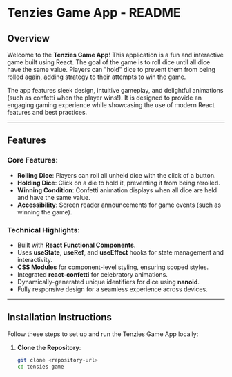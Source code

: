 # Tenzies Game App - README

## Overview

Welcome to the **Tenzies Game App**! This application is a fun and interactive game built using React. The goal of the game is to roll dice until all dice have the same value. Players can "hold" dice to prevent them from being rolled again, adding strategy to their attempts to win the game. 

The app features sleek design, intuitive gameplay, and delightful animations (such as confetti when the player wins!). It is designed to provide an engaging gaming experience while showcasing the use of modern React features and best practices.

---

## Features

### Core Features:
- **Rolling Dice**: Players can roll all unheld dice with the click of a button.
- **Holding Dice**: Click on a die to hold it, preventing it from being rerolled.
- **Winning Condition**: Confetti animation displays when all dice are held and have the same value.
- **Accessibility**: Screen reader announcements for game events (such as winning the game).

### Technical Highlights:
- Built with **React Functional Components**.
- Uses **useState**, **useRef**, and **useEffect** hooks for state management and interactivity.
- **CSS Modules** for component-level styling, ensuring scoped styles.
- Integrated **react-confetti** for celebratory animations.
- Dynamically-generated unique identifiers for dice using **nanoid**.
- Fully responsive design for a seamless experience across devices.

---

## Installation Instructions

Follow these steps to set up and run the Tenzies Game App locally:

1. **Clone the Repository**:
   ```bash
   git clone <repository-url>
   cd tensies-game
